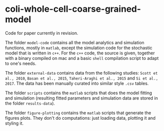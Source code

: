 # coli-whole-cell-coarse-grained-model

Code for paper currently in revision.

The folder `model-code` contains all the model analytics and simulation functions, mostly in `matlab`, except the simulation code for the stochastic model that is written in `c++`.
For the `c++` code, the source is given, together with a binary compiled on mac and a basic `shell` compilation script to adapt to one's needs.

The folder `external-data` contains data from the following studies: `Scott et al., 2010`, `Basan et al., 2015`, `Taheri-Araghi et al., 2015` and `Si et al., 2017`.
The data has been manually curated into similar style `.csv` tables.

The folder `scripts` contains the `matlab` scripts that does the model fitting and simulation (resulting fitted parameters and simulation data are stored in the folder `results-data`).

The folder `figure-plotting` contains the `matlab` scripts that generate the figures plots. They don't do computations: just loading data, plotting it and styling it.
